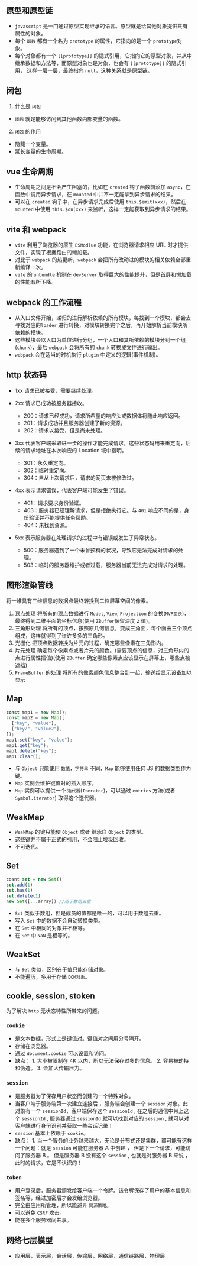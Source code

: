 ## 原型和原型链

- `javascript` 是一门通过原型实现继承的语言。原型就是给其他对象提供共有属性的对象。
- 每个 `函数` 都有一个名为 `prototype` 的属性，它指向的是一个 `prototype`对象。
- 每个对象都有一个 `[[prototype]]` 的隐式引用，它指向它的原型对象，并从中继承数据和方法等，而原型对象也是对象，也会有 `[[prototype]]` 的隐式引用，
  这样一层一层，最终指向 `null`，这种关系就是原型链。

## 闭包

1. 什么是 `闭包`

- `闭包` 就是能够访问到其他函数内部变量的函数。

2. `闭包` 的作用

- 隐藏一个变量。
- 延长变量的生命周期。

## vue 生命周期

- 生命周期之间是不会产生阻塞的，比如在 `created` 钩子函数前添加 `async`，在函数中调用异步请求，在 `mounted` 中并不一定能拿到异步请求的结果。
- 可以在 `created` 钩子中，在异步请求完成后使用 `this.$emit(xxx)`，然后在 `mounted` 中使用 `this.$on(xxx)` 来监听，这样一定能获取到异步请求的结果。

## vite 和 webpack

- `vite` 利用了浏览器的原生 `ESModlue` 功能，在浏览器请求相应 URL 时才提供文件，实现了根据路由的懒加载。
- 对比于 `webpack` 的热更新，`webpack` 会把所有改动过的模块的相关依赖全部重新编译一次。
- `vite` 的 `unbundle` 机制在 `devServer` 取得巨大的性能提升，但是首屏和懒加载的性能有所下降。

## webpack 的工作流程

- 从入口文件开始，递归的进行解析依赖的所有模块，每找到一个模块，都会去寻找对应的`loader` 进行转换，对模块转换完毕之后，再开始解析当前模块所依赖的模块。
- 这些模块会以入口为单位进行分组，一个入口和其所依赖的模块分到一个组(`chunk`)，最后 `webpack` 会将所有的 `chunk` 转换成文件进行输出。
- `webpack` 会在适当的时机执行 `plugin` 中定义的逻辑(事件机制)。

## http 状态码

- 1xx
  请求已被接受，需要继续处理。

- 2xx
  请求已成功被服务器接收。

  - 200：请求已经成功，请求所希望的响应头或数据体将随此响应返回。
  - 201：请求成功并且服务器创建了新的资源。
  - 202：请求以接受，但是尚未处理。

- 3xx
  代表客户端采取进一步的操作才能完成请求，这些状态码用来重定向，后续的请求地址在本次响应的 Location 域中指明。

  - 301：永久重定向。
  - 302：临时重定向。
  - 304：自从上次请求后，请求的网页未被修改过。

- 4xx
  表示请求错误，代表客户端可能发生了错误。

  - 401：请求要求身份验证。
  - 403：服务器已经理解请求，但是拒绝执行它。与 `401` 响应不同的是，身份验证并不能提供任务帮助。
  - 404：未找到资源。

- 5xx
  表示服务器在处理请求的过程中有错误或发生了异常状态。
  - 500：服务器遇到了一个未曾预料的状况，导致它无法完成对请求的处理。
  - 503：临时的服务器维护或者过载，服务器当前无法完成对请求的处理。

## 图形渲染管线

将一堆具有三维信息的数据点最终转换到二位屏幕空间的像素。

1. 顶点处理
   将所有的顶点数据进行 `Model`, `View`, `Projection` 的变换(`MVP变换`)，最终得到二维平面的坐标信息(使用 `ZBuffer`保留深度 z 值)。
2. 三角形处理
   将所有的顶点，按照原几何信息，变成三角面，每个面由三个顶点组成，这样就得到了许许多多的三角形。
3. 光栅化
   把顶点数据转换为片元的过程，确定哪些像素在三角形内。
4. 片元处理
   确定每个像素点或者片元的颜色。(需要顶点的信息，对三角形内的点进行属性插值)(使用 `ZBuffer` 确定哪些像素点应该显示在屏幕上，哪些点被遮挡)
5. `FrameBuffer` 的处理
   将所有的像素颜色信息整合到一起，输送给显示设备加以显示

## Map

```js
const map1 = new Map();
const map2 = new Map([
  ["key", "value"],
  ["key2", "value2"],
]);
map1.set("key", "value");
map1.get("key");
map1.delete("key");
map1.clear();
```

- 与 `Object` 只能使用 `数值`，`字符串` 不同，`Map` 能够使用任何 JS 的数据类型作为键。
- `Map` 实例会维护键值对的插入顺序。
- `Map` 实例可以提供一个 `迭代器`(`Iterator`)，可以通过 `entries` 方法(或者 `Symbol.iterator`) 取得这个迭代器。

## WeakMap

- `WeakMap` 的键只能使 `Object` 或者 继承自 `Object` 的类型。
- 这些键并不属于正式的引用，不会阻止垃圾回收。
- 不可迭代。

## Set

```js
cosnt set = new Set()
set.add(1)
set.has(1)
set.delete(1)
new Set([...array]) //用于数组去重
```

- `Set` 类似于数组，但是成员的值都是唯一的，可以用于数组去重。
- 写入 `Set` 中的数据不会自动转换类型。
- 在 `Set` 中相同的对象并不相等。
- 在 `Set` 中 `NaN` 是相等的。

## WeakSet

- 与 `Set` 类似，区别在于值只能存储对象。
- 不能遍历，多用于存储 `DOM对象`。

## cookie, session, stoken

为了解决 `http` 无状态特性所带来的问题。

### `cookie`

- 是文本数据，形式上是键值对。键值对之间用分号隔开。
- 存储在浏览器。
- 通过 `document.cookie` 可以设置和访问。
- 缺点： 1. 大小被限制在 4K 以内，所以无法保存过多的信息。 2. 容易被劫持和伪造。 3. 会加大传输压力。

### `session`

- 是服务器为了保存用户状态而创建的一个特殊对象。
- 当客户端于服务端第一次建立连接后 ，服务端会创建一个 `session` 对象。此对象有一个 `sessionId`，客户端保存这个 `sessionId` , 在之后的通信中带上这个 `sessionId` , 服务器通过 `sessionId` 就可以找到对应的 `session` , 就可以对客户端进行身份识别并获取一些会话记录！
- `session` 基本上依赖于 `cookie`。
- 缺点： 1. 当一个服务的业务越来越大，无论是分布式还是集群，都可能有这样一个问题：就是 `session` 可能在服务器 A 中创建 ， 但是下一个请求，可能访问了服务器 B 。 但是服务器 B 没有这个 `session` , 也就是对服务器 B 来说 ，此时的请求，它是不认识的！

### `token`

- 用户登录后，服务器颁发给客户端一个令牌。该令牌保存了用户的基本信息和签名等，经过加密后才会发给浏览器。
- 完全由应用所管理，所以能避开 `同源策略`。
- 可以避免 `CSRF` 攻击。
- 能在多个服务器间共享。

## 网络七层模型

- 应用层，表示层，会话层，传输层，网络层，通信链路层，物理层
